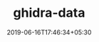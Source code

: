 ---
title: "ghidra-data"
date: 2019-06-16T17:46:34+05:30
type: "organisations"
org_name: "National Security Agency"
repo_desc: "Supporting Data Archives for Ghidra"
repo_link: https://github.com/NationalSecurityAgency/ghidra-data


---